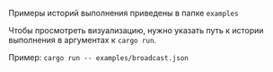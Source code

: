 Примеры историй выполнения приведены в папке `examples`

Чтобы просмотреть визуализацию, нужно указать путь к истории выполнения в аргументах к `cargo run`. 

Пример: ```cargo run -- examples/broadcast.json```
